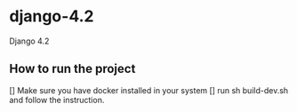 # django-4.2
Django 4.2
## How to run the project
[] Make sure you have docker installed in your system
[] run sh build-dev.sh and follow the instruction.

